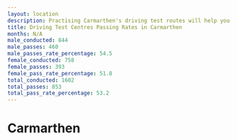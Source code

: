 ```yaml
---
layout: location
description: Practising Carmarthen's driving test routes will help you become more confident in your gear-changing abilities.
title: Driving Test Centres Passing Rates in Carmarthen
months: N/A
male_conducted: 844
male_passes: 460
male_passes_rate_percentage: 54.5
female_conducted: 758
female_passes: 393
female_pass_rate_percentage: 51.8
total_conducted: 1602
total_passes: 853
total_pass_rate_percentage: 53.2
---
```


# Carmarthen
